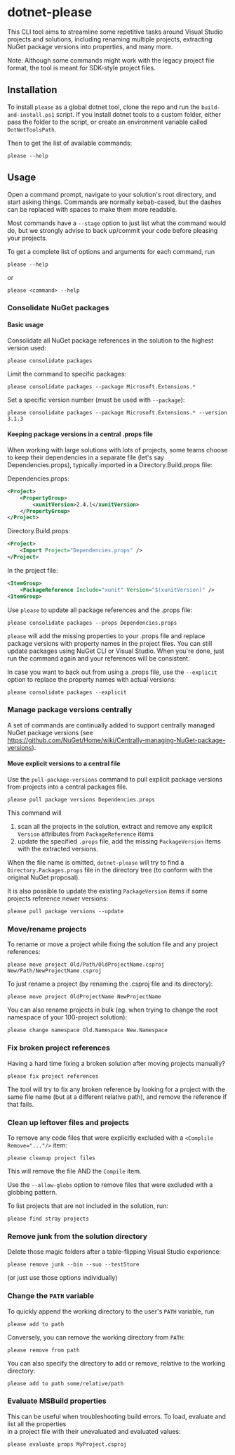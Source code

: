 <!-- Morgan Stanley makes this available to you under the Apache License, Version 2.0 (the "License"). You may obtain a copy of the License at http://www.apache.org/licenses/LICENSE-2.0. See the NOTICE file distributed with this work for additional information regarding copyright ownership. Unless required by applicable law or agreed to in writing, software distributed under the License is distributed on an "AS IS" BASIS, WITHOUT WARRANTIES OR CONDITIONS OF ANY KIND, either express or implied. See the License for the specific language governing permissions and limitations under the License. -->
# dotnet-please

This CLI tool aims to streamline some repetitive tasks around Visual Studio 
projects and solutions, including renaming multiple projects, extracting
NuGet package versions into properties, and many more.

Note: Although some commands might work with the legacy project file format,
the tool is meant for SDK-style project files.

## Installation

To install `please` as a global dotnet tool, clone the repo and run the `build-and-install.ps1` script.
If you install dotnet tools to a custom folder, either pass 
the folder to the script, or create an environment variable called `DotNetToolsPath`.

Then to get the list of available commands:

```
please --help
```


## Usage

Open a command prompt, navigate to your solution's root directory, and start
asking things. Commands are normally kebab-cased, but the dashes can be 
replaced with spaces to make them more readable.

Most commands have a `--stage` option to just list what the command would do,
but we strongly advise to back up/commit your code before pleasing your projects.

To get a complete list of options and arguments for each command, run
```
please --help
```
or
```
please <command> --help
```


### Consolidate NuGet packages

#### Basic usage

Consolidate all NuGet package references in the solution to the highest version used:

```
please consolidate packages
```

Limit the command to specific packages:

```
please consolidate packages --package Microsoft.Extensions.*
```

Set a specific version number (must be used with `--package`):

```
please consolidate packages --package Microsoft.Extensions.* --version 3.1.3
```

#### Keeping package versions in a central .props file

When working with large solutions with lots of projects, some teams choose to keep
their dependencies in a separate file (let's say Dependencies.props), typically
imported in a Directory.Build.props file:

Dependencies.props:
```xml
<Project>
    <PropertyGroup>
        <xunitVersion>2.4.1</xunitVersion>
    </PropertyGroup>
</Project>
```

Directory.Build.props:

```xml
<Project>
    <Import Project="Dependencies.props" />
</Project>
```

In the project file:
```xml
<ItemGroup>
    <PackageReference Include="xunit" Version="$(xunitVersion)" />
<ItemGroup>
```

Use `please` to update all package references and the .props file:

```
please consolidate packages --props Dependencies.props
```

`please` will add the missing properties to your .props file and replace package 
versions with property names in the project files. You can still update packages
using NuGet CLI or Visual Studio. When you're done, just run the command again
and your references will be consistent.

In case you want to back out from using a .props file, use the `--explicit` option
to replace the property names with actual versions:

```
please consolidate packages --explicit
```

### Manage package versions centrally

A set of commands are continually added to support centrally managed NuGet package versions
(see https://github.com/NuGet/Home/wiki/Centrally-managing-NuGet-package-versions).

#### Move explicit versions to a central file

Use the `pull-package-versions` command to pull explicit package versions from projects into
a central packages file.

```
please pull package versions Dependencies.props
```

This command will 
1. scan all the projects in the solution, extract and remove any explicit `Version` attributes from
`PackageReference` items
2. update the specified `.props` file, add the missing `PackageVersion` items with the extracted versions.

When the file name is omitted, `dotnet-please` will try to find a `Directory.Packages.props` file
in the directory tree (to conform with the original NuGet proposal).

It is also possible to update the existing `PackageVersion` items if some projects reference newer versions:

```
please pull package versions --update
```

### Move/rename projects

To rename or move a project while fixing the solution file and any project references:

```
please move project Old/Path/OldProjectName.csproj New/Path/NewProjectName.csproj
```

To just rename a project (by renaming the .csproj file and its directory):

```
please move project OldProjectName NewProjectName
```

You can also rename projects in bulk (eg. when trying to change the root namespace of
your 100-project solution):

```
please change namespace Old.Namespace New.Namespace
```

### Fix broken project references

Having a hard time fixing a broken solution after moving projects manually?

```
please fix project references
```

The tool will try to fix any broken reference by looking for a project
with the same file name (but at a different relative path), and remove the reference 
if that fails.

### Clean up leftover files and projects

To remove any code files that were explicitly excluded with a `<Complile Remove="..."/>` item:

```
please cleanup project files
```

This will remove the file AND the `Compile` item.

Use the `--allow-globs` option to remove files that were excluded with a globbing pattern.

To list projects that are not included in the solution, run:

```
please find stray projects
```

### Remove junk from the solution directory

Delete those magic folders after a table-flipping Visual Studio experience:

```
please remove junk --bin --suo --testStore
```

(or just use those options individually)

### Change the `PATH` variable

To quickly append the working directory to the user's `PATH` variable, run

```
please add to path
```

Conversely, you can remove the working directory from `PATH`:

```
please remove from path
```

You can also specify the directory to add or remove, relative to the working directory:

```
please add to path some/relative/path
```

### Evaluate MSBuild properties

This can be useful when troubleshooting build errors. To load, evaluate and list all the properties  
in a project file with their unevaluated and evaluated values:

```
please evaluate props MyProject.csproj
```

